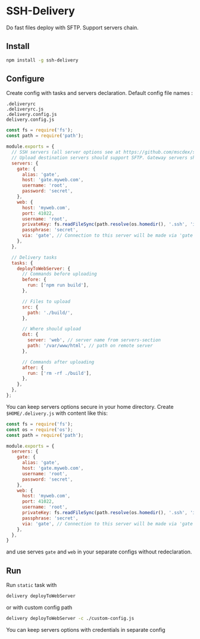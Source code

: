 # SSH-Delivery

Do fast files deploy with SFTP. Support servers chain.

## Install

```sh
npm install -g ssh-delivery
```

## Configure

Create config with tasks and servers declaration. Default config file names :

```
.deliveryrc
.deliveryrc.js
.delivery.config.js
delivery.config.js
```

```js
const fs = require('fs');
const path = require('path');

module.exports = {
  // SSH servers (all server options see at https://github.com/mscdex/ssh2#client-methods `connect` method)
  // Upload destination servers should support SFTP. Gateway servers should support port forwarding.
  servers: {
    gate: {
      alias: 'gate',
      host: 'gate.myweb.com',
      username: 'root',
      password: 'secret',
    },
    web: {
      host: 'myweb.com',
      port: 41022,
      username: 'root',
      privateKey: fs.readFileSync(path.resolve(os.homedir(), '.ssh', 'id_rsa')),
      passphrase: 'secret',
      via: 'gate', // Connection to this server will be made via 'gate' server
    },
  },

  // Delivery tasks
  tasks: {
    deployToWebServer: {
      // Commands before uploading
      before: {
        run: ['npm run build'],
      },

      // Files to upload
      src: {
        path: './build/',
      },

      // Where should upload
      dst: {
        server: 'web', // server name from servers-section
        path: '/var/www/html', // path on remote server
      },

      // Commands after uploading
      after: {
        run: ['rm -rf ./build'],
      },
    },
  },
};
```

You can keep servers options secure in your home directory. Create `$HOME/.delivery.js` with content like this:

```js
const fs = require('fs');
const os = require('os');
const path = require('path');

module.exports = {
  servers: {
    gate: {
      alias: 'gate',
      host: 'gate.myweb.com',
      username: 'root',
      password: 'secret',
    },
    web: {
      host: 'myweb.com',
      port: 41022,
      username: 'root',
      privateKey: fs.readFileSync(path.resolve(os.homedir(), '.ssh', 'id_rsa')),
      passphrase: 'secret',
      via: 'gate', // Connection to this server will be made via 'gate' server
    },
  },
}
```

and use serves `gate` and `web` in your separate configs without redeclaration.

## Run

Run `static` task with

```sh
delivery deployToWebServer
```

or with custom config path

```sh
delivery deployToWebServer -c ./custom-config.js
```

You can keep servers options with credentials in separate config
